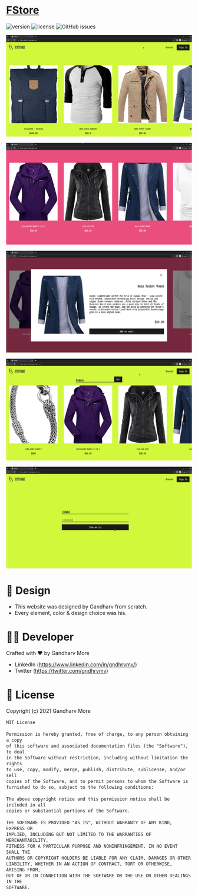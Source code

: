 # [FStore](https://fstore-gndhrv.herokuapp.com)

![version](https://img.shields.io/badge/version-0.1-blue.svg) ![license](https://img.shields.io/badge/license-MIT-red.svg) ![GitHub issues](https://img.shields.io/github/issues/ganm0r/fstore)

![1](screenshots/1.png)

![2](screenshots/4.png)

![3](screenshots/5.png)

![4](screenshots/2.png)

![5](screenshots/3.png)

# 🎨 Design

- This website was designed by Gandharv from scratch.
- Every element, color & design choice was his.

# 👨‍💻 Developer

Crafted with ❤︎ by Gandharv More

- LinkedIn (https://www.linkedin.com/in/gndhrvmv/)
- Twitter (https://twitter.com/gndhrvmv)

# 📑 License

Copyright (c) 2021 Gandharv More

```
MIT License

Permission is hereby granted, free of charge, to any person obtaining a copy
of this software and associated documentation files (the "Software"), to deal
in the Software without restriction, including without limitation the rights
to use, copy, modify, merge, publish, distribute, sublicense, and/or sell
copies of the Software, and to permit persons to whom the Software is
furnished to do so, subject to the following conditions:

The above copyright notice and this permission notice shall be included in all
copies or substantial portions of the Software.

THE SOFTWARE IS PROVIDED "AS IS", WITHOUT WARRANTY OF ANY KIND, EXPRESS OR
IMPLIED, INCLUDING BUT NOT LIMITED TO THE WARRANTIES OF MERCHANTABILITY,
FITNESS FOR A PARTICULAR PURPOSE AND NONINFRINGEMENT. IN NO EVENT SHALL THE
AUTHORS OR COPYRIGHT HOLDERS BE LIABLE FOR ANY CLAIM, DAMAGES OR OTHER
LIABILITY, WHETHER IN AN ACTION OF CONTRACT, TORT OR OTHERWISE, ARISING FROM,
OUT OF OR IN CONNECTION WITH THE SOFTWARE OR THE USE OR OTHER DEALINGS IN THE
SOFTWARE.
```

